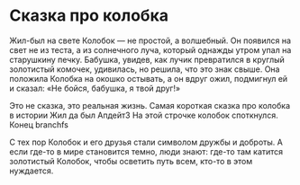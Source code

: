 # Сказка про колобка
Жил-был на свете Колобок — не простой, а волшебный. Он появился на свет не из теста, а из солнечного луча, который однажды утром упал на старушкину печку. Бабушка, увидев, как лучик превратился в круглый золотистый комочек, удивилась, но решила, что это знак свыше. Она положила Колобка на окошко остывать, а он вдруг ожил, подмигнул ей и сказал: «Не бойся, бабушка, я твой друг!»

Это не сказка, это реальная жизнь.
Самая короткая сказка про колобка в истории
Жил да был
Апдейт3
На этой строчке колобок споткнулся.
Конец
branchfs





С тех пор Колобок и его друзья стали символом дружбы и доброты. А если где-то в мире становится темно, люди знают: где-то там катится золотистый Колобок, чтобы осветить путь всем, кто-то в этом нуждается.
